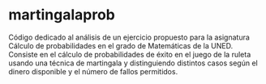 # martingalaprob
Código dedicado al análisis de un ejercicio propuesto para la asignatura Cálculo de probabilidades en el grado de Matemáticas de la UNED. Consiste en el cálculo de probabilidades de éxito en el juego de la ruleta usando una técnica de martingala y distinguiendo distintos casos según el dinero disponible y el número de fallos permitidos.
